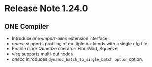 # Release Note 1.24.0

## ONE Compiler

- Introduce _one-import-onnx_ extension interface
- _onecc_ supports profiling of multiple backends with a single cfg file
- Enable more Quantize operator: FloorMod, Squeeze
- _visq_ supports multi-out nodes
- _onecc_ introduces `dynamic_batch_to_single_batch option` option.
